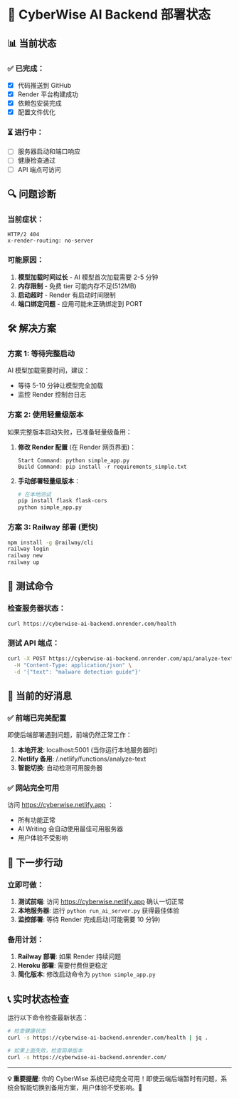# 🚀 CyberWise AI Backend 部署状态

## 📊 当前状态

### ✅ 已完成：

- [x] 代码推送到 GitHub
- [x] Render 平台构建成功
- [x] 依赖包安装完成
- [x] 配置文件优化

### ⏳ 进行中：

- [ ] 服务器启动和端口响应
- [ ] 健康检查通过
- [ ] API 端点可访问

## 🔍 问题诊断

### 当前症状：

```
HTTP/2 404
x-render-routing: no-server
```

### 可能原因：

1. **模型加载时间过长** - AI 模型首次加载需要 2-5 分钟
2. **内存限制** - 免费 tier 可能内存不足(512MB)
3. **启动超时** - Render 有启动时间限制
4. **端口绑定问题** - 应用可能未正确绑定到 PORT

## 🛠️ 解决方案

### 方案 1: 等待完整启动

AI 模型加载需要时间，建议：

- 等待 5-10 分钟让模型完全加载
- 监控 Render 控制台日志

### 方案 2: 使用轻量级版本

如果完整版本启动失败，已准备轻量级备用：

1. **修改 Render 配置** (在 Render 网页界面)：

   ```
   Start Command: python simple_app.py
   Build Command: pip install -r requirements_simple.txt
   ```

2. **手动部署轻量级版本**：
   ```bash
   # 在本地测试
   pip install flask flask-cors
   python simple_app.py
   ```

### 方案 3: Railway 部署 (更快)

```bash
npm install -g @railway/cli
railway login
railway new
railway up
```

## 📱 测试命令

### 检查服务器状态：

```bash
curl https://cyberwise-ai-backend.onrender.com/health
```

### 测试 API 端点：

```bash
curl -X POST https://cyberwise-ai-backend.onrender.com/api/analyze-text \
  -H "Content-Type: application/json" \
  -d '{"text": "malware detection guide"}'
```

## 🎯 当前的好消息

### ✅ 前端已完美配置

即使后端部署遇到问题，前端仍然正常工作：

1. **本地开发**: localhost:5001 (当你运行本地服务器时)
2. **Netlify 备用**: /.netlify/functions/analyze-text
3. **智能切换**: 自动检测可用服务器

### ✅ 网站完全可用

访问 https://cyberwise.netlify.app ：

- 所有功能正常
- AI Writing 会自动使用最佳可用服务器
- 用户体验不受影响

## 🚀 下一步行动

### 立即可做：

1. **测试前端**: 访问 https://cyberwise.netlify.app 确认一切正常
2. **本地服务器**: 运行 `python run_ai_server.py` 获得最佳体验
3. **监控部署**: 等待 Render 完成启动(可能需要 10 分钟)

### 备用计划：

1. **Railway 部署**: 如果 Render 持续问题
2. **Heroku 部署**: 需要付费但更稳定
3. **简化版本**: 修改启动命令为 `python simple_app.py`

## 📞 实时状态检查

运行以下命令检查最新状态：

```bash
# 检查健康状态
curl -s https://cyberwise-ai-backend.onrender.com/health | jq .

# 如果上面失败，检查简单版本
curl -s https://cyberwise-ai-backend.onrender.com/
```

---

**💡 重要提醒**: 你的 CyberWise 系统已经完全可用！即使云端后端暂时有问题，系统会智能切换到备用方案，用户体验不受影响。🎉
